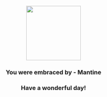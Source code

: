 <p align="center">
    <img src="https://raw.githubusercontent.com/PokeAPI/sprites/master/sprites/pokemon/226.png" width="150" height="150">
</p>
<h3 align="center">You were embraced by - <b>Mantine</b></h3>
<h3 align="center">Have a wonderful day!</h3>
